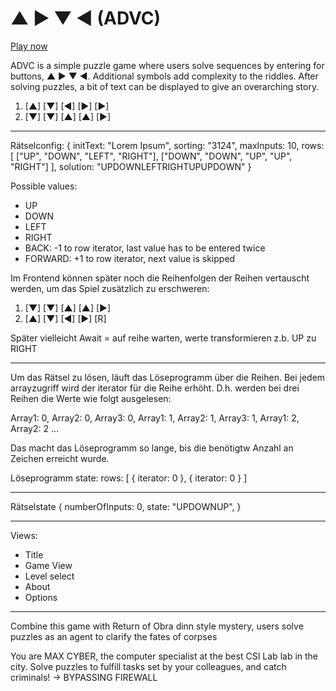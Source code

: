 # ▲ ▶ ▼ ◀ (ADVC)

[Play now](https://schatt3npakt.github.io/advc/)

ADVC is a simple puzzle game where users solve sequences by entering for buttons, ▲ ▶ ▼ ◀. Additional symbols add complexity to the riddles. After solving puzzles, a bit of text can be displayed to give an overarching story.

1. [▲] [▼] [◀] [▶] [▶]
2. [▼] [▼] [▲] [▲] [▶]

___

Rätselconfig:
{
  initText: "Lorem Ipsum",
  sorting: "3124",
  maxInputs: 10,
  rows: [
    ["UP", "DOWN", "LEFT", "RIGHT"],
    ["DOWN", "DOWN", "UP", "UP", "RIGHT"]
  ],
  solution: "UPDOWNLEFTRIGHTUPUPDOWN"
}

Possible values:
- UP
- DOWN
- LEFT
- RIGHT
- BACK: -1 to row iterator, last value has to be entered twice
- FORWARD: +1 to row iterator, next value is skipped

Im Frontend können später noch die Reihenfolgen der Reihen vertauscht werden, um das Spiel zusätzlich zu erschweren:

1. [▼] [▼] [▲] [▲] [▶]
2. [▲] [▼] [◀] [▶] [R]

Später vielleicht Await = auf reihe warten, werte transformieren z.b. UP zu RIGHT

___

Um das Rätsel zu lösen, läuft das Löseprogramm über die Reihen.
Bei jedem arrayzugriff wird der iterator für die Reihe erhöht. D.h. werden bei drei Reihen die Werte wie folgt ausgelesen:

Array1: 0,
Array2: 0,
Array3: 0,
Array1: 1,
Array2: 1,
Array3: 1,
Array1: 2,
Array2: 2
...

Das macht das Löseprogramm so lange, bis die benötigtw Anzahl an Zeichen erreicht wurde.

Löseprogramm state:
rows: [
  {
    iterator: 0
  },
  {
    iterator: 0
  }
]

___

Rätselstate
{
  numberOfInputs: 0,
  state: "UPDOWNUP",
}

___

Views:
- Title
- Game View
- Level select
- About
- Options

___

Combine this game with Return of Obra dinn style mystery, users solve puzzles as an agent to clarify the fates of corpses

You are MAX CYBER, the computer specialist at the best CSI Lab lab in the city. Solve puzzles to fulfill tasks set by your colleagues, and catch criminals! -> BYPASSING FIREWALL